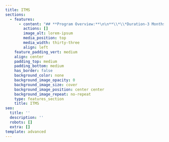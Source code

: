 ```yaml
---
title: ITMS
sections:
  - features:
      - content: "## **Program Overview:**\n\n**\\*\\*Duration-3 Months**\n\n**Eligibility Criteria – No Eligibility Criteria.**\n\n**Lifetime Access to Eduprajna\nInstitute LAB(Syllabus Copies, Recorded\_\_\nvideos)\\*\\***\n\n**Lifetime doubt clearness.**\n\n**All IT courses Global Certification Available.**\n\n**Placement Support**\n\n**Resume preparation & Soft skill training 1 week**\n\n**Project support.**\n\n***\n\n#### **SYLLABUS:**\n\n**A+(COMPUTER HARDWARE)**\n\nIntroduction about\ncomputer: (Introduction of system overview, Introduction to processors,\nMemory Interfacing, Interfacing I/O Devices, Interfacing Data Converters,\nDisplay Interfaces, Serial I/O and Data Communication, Higher level Processors)\n\nIntroduction to PC\nArchitecture: (Study of PC-AT/ATX System, Pentium, Core, Core 2 Cord, Core 2\nDuo,13,15,17 Processor Basics of Processor and CPU Block Diagram of Computer\nand Computer generation Motherboards, Chipset and Controllers, BIOS and the\nBoot Process, Computer Memory)\n\nInternal Components IDE\nand SATA Devices: (Hard Disk Drive and CD/DVDs Drives, SCSI Devices ,Floppy Disk,\nZip Drive, Backup Drive, Expansion Cards-LAN Card, IDE Card, VGA and SVGA\nCards, Sound Card, Interface Cards, I/O Cards, Video Cards, USB Card, Fire-Wire\nCards, Internal Ports, Cables and Connector Types.)\n\nExternal Components\nMonitors: (CRT, LCD and LED Displays, Printers: Dot-Matrix Printer,\nInkjet Printer, Laser Printer Scanner: Photo Scanner, Documents Scanner, Bar\nCord Scanner Keyboards, Mouse, External Modem, Ports and Connectors, Batteries,\nPower supply, Pen Drives, SCSI interface devices, Laptop Computers, Digital\nAdvance storage technology.)\n\n**N+(COMPUTER NETWORKING)**\n\n\\*\\*Overview of Networking: \\*\\*(Introduction to networks and networks and networking, LAN,\nVLAN, CAN, MAN, WAN, Internet, and Intranet, etc. Uses and benefits of the network,\nServer-client-based network, Peer to peer networks.)\n\n\\*\\*Network Hardware and Components: \\*\\*(Concept of Server, Client, node, Segment, backbone, host etc.\nAnalog and digital transmission, Network Interface Card, Crimping tools and\nColor standards for Straight crimping and Cross crimping Functions of NIC,\nRepeaters, Hub, Switches, Routers, Bridges, Router, etc.\n\n\\*\\*Transmission Media and Topologies Media types: \\*\\*(STP cable, UTP cable,\nCoaxial cable, Fiber cable, Baseband, and Broadband transmission, Cables and\nConnecters, Physical and logical topologies, Bus, Star, Ring, and Mesh\ntopologies)\n\n\\*\\*Protocols and TCP/IP and Sub-netting: \\*\\*(HTTP, FTP and other Different types of protocols, OSI\nModel, Media Access Method, DNS services, DHCP services, Introduction about\nTCP/IP and Sub-nettings, configuring IP address and sub nettings)\n\n**CCNA (CISCO CERTIFIED NETWORK ASSOCIATE)**\n\n\\*\\*LAN Switching Technologies:\r\\*\\*\n\nDescribe and verify switching concepts\n\nMAC learning and aging\n\nMAC address table\n\nConfigure, verify, and troubleshoot VLAN\n\nConfigure, verify, and troubleshoot switch connectivity\n\nConfigure, verify Trunk ports\n\nAdd and remove\_ VLANs on a trunk\n\nConfigure, verify VTP(VLAN Trunking Protocol)\n\nConfigure, verify Inter-VLAN Routing\n\nConfigure, verify STP(Spanning Tree Protocol)\n\nConfigure and verify Layer 2protocols(CDP)\n\nConfigure and verify port-security\n\nDescribe AP and WLC management access connections(Telnet, SSH, HTTPS, console, and TACACS+/RADIUS)\n\nConfigure and verify (Layer 2/Layer 3) Ether Channel (LACP)\n\nDetermine how a router makes a forwarding decision by default\n\n**Routing Technologies & Security fundamental:**\n\nDescribe the routing\nconcepts\n\nInterpret the\ncomponents of the routing table\n\nConfigure and verify\nthe network mask, Next-hop,\_\nAdministrative distance, Metric\n\nConfigure and verify\nOSPF v2\n\nConfigure and verify\ninside source NAT\n\nConfigure and verify NTP operating in a client and server mode\n\nExplain the role of DHCP and DNS within the network\nExplain the function of SNMP in network operations\n\nConfigure network devices for remote access using SSH\n\nDefine key security concepts (threats, vulnerabilities, exploits)\n\nDifferentiate authentication, Authorization, and accounting concepts Describe wireless security protocols(WPA, WPA2, WPA3)\n\nConfigure and verify access control lists\n\nDescribe security program elements (User awareness, training, and physical access control)\n\nExplain how automation impacts network management\n\n**MCSA (MICROSOFT CERTIFIED SOLUTIONS ASSOCIATE)**\n\n\\*\\*Installing and Configuring Windows:\r\\*\\*\n\nInstall servers\n\nConfigure servers\n\nConfigure local storage\n\nConfigure server roles\nand features\n\nCreate and configure\nvirtual network\n\nDeploy and Configure\nDynamic Host Configure protocol(DHCP)service\n\nDeploy and configure DNS service\n\nInstall domain controllers\n\nCreate and manage Active\nDirectory groups and organizational units(OUs)\n\nCreate and manage Group\nPolicy\n\n**Installation, Storage, and Compute with Server:**\n\nInstall Windows Servers\nin Host and Compute Environments\n\nImplement Storage\nSolutions\n\nImplement Hyper-V\n\nManage and Maintain AD DS\n\n**LINUX SERVER ADMINISTRATOR**\n\nThe roles of an\nadministrator\n\nOpen-source licensing\n\nAcquiring your Linux\ndistribution\n\nStructuring the file\nsystem\n\nSelecting software\npackages\n\nThe /etc configuration hierarchy\n\nBasic Commands\n\nUser & Group\nmanagement\n\nPackage \\&Disk\nManagement\n\nDevice and Volume\nManagement\n\nMounting file systems\n\nFile permissions &\nACL\n\nControlling boot process\n\n***\n\n\\*\\*\r\\*\\*\n\n\\*\\*\r\\*\\*\n\n***\n"
        actions: []
        image_alt: lorem-ipsum
        media_position: top
        media_width: thirty-three
        align: left
    feature_padding_vert: medium
    align: center
    padding_top: medium
    padding_bottom: medium
    has_border: false
    background_color: none
    background_image_opacity: 0
    background_image_size: cover
    background_image_position: center center
    background_image_repeat: no-repeat
    type: features_section
    title: ITMS
seo:
  title: ''
  description: ''
  robots: []
  extra: []
template: advanced
---
```

